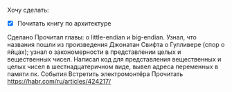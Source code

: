 Хочу сделать:
- [x] Почитать книгу по архитектуре

Сделано
Прочитал главы: о little-endian и big-endian. Узнал, что названия пошли из произведения Джонатан Свифта о Гулливере (спор о яйцах); узнал о закономерности в представлении целых и вещественных чисел. Написал код для представления вещественных и целых чисел в шестнадцатеричном виде, вывел адреса переменных в памяти пк.
События
Встретить электромонтёра 
Прочитать https://habr.com/ru/articles/424217/